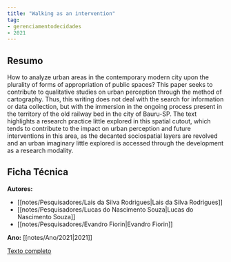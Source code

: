 ```yaml
---
title: "Walking as an intervention"
tag:
- gerenciamentodecidades
- 2021
---
```


## Resumo

How to analyze urban areas in the contemporary modern city upon the plurality of forms of appropriation of public spaces? This paper seeks to contribute to qualitative studies on urban perception through the method of cartography. Thus, this writing does not deal with the search for information or data collection, but with the immersion in the ongoing process present in the territory of the old railway bed in the city of Bauru-SP. The text highlights a research practice little explored in this spatial cutout, which tends to contribute to the impact on urban perception and future interventions in this area, as the decanted sociospatial layers are revolved and an urban imaginary little explored is accessed through the development as a research modality.

## Ficha Técnica

**Autores:**
- [[notes/Pesquisadores/Lais da Silva Rodrigues|Lais da Silva Rodrigues]]
- [[notes/Pesquisadores/Lucas do Nascimento Souza|Lucas do Nascimento Souza]]
- [[notes/Pesquisadores/Evandro Fiorin|Evandro Fiorin]]

**Ano:** [[notes/Ano/2021|2021]]

[Texto completo](https://publicacoes.amigosdanatureza.org.br/index.php/gerenciamento_de_cidades/article/view/3021)